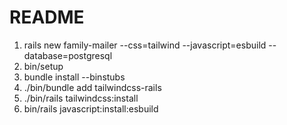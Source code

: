 # README

1. rails new family-mailer --css=tailwind --javascript=esbuild --database=postgresql
2. bin/setup
3. bundle install --binstubs
4. ./bin/bundle add tailwindcss-rails
5. ./bin/rails tailwindcss:install
6. bin/rails javascript:install:esbuild

